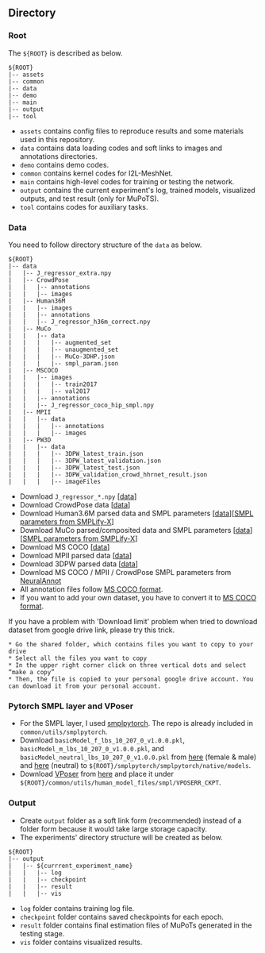## Directory  
### Root  
The `${ROOT}` is described as below.  
```  
${ROOT}  
|-- assets
|-- common  
|-- data  
|-- demo
|-- main  
|-- output  
|-- tool
```  
* `assets` contains config files to reproduce results and some materials used in this repository.
* `data` contains data loading codes and soft links to images and annotations directories.  
* `demo` contains demo codes.
* `common` contains kernel codes for I2L-MeshNet.  
* `main` contains high-level codes for training or testing the network.  
* `output` contains the current experiment's log, trained models, visualized outputs, and test result (only for MuPoTS).
* `tool` contains codes for auxiliary tasks.
  
### Data  
You need to follow directory structure of the `data` as below.  
```  
${ROOT}  
|-- data 
|   |-- J_regressor_extra.npy 
|   |-- CrowdPose
|   |   |-- annotations
|   |   |-- images
|   |-- Human36M  
|   |   |-- images  
|   |   |-- annotations   
|   |   |-- J_regressor_h36m_correct.npy
|   |-- MuCo  
|   |   |-- data  
|   |   |   |-- augmented_set  
|   |   |   |-- unaugmented_set  
|   |   |   |-- MuCo-3DHP.json
|   |   |   |-- smpl_param.json
|   |-- MSCOCO  
|   |   |-- images  
|   |   |   |-- train2017  
|   |   |   |-- val2017  
|   |   |-- annotations  
|   |   |-- J_regressor_coco_hip_smpl.npy
|   |-- MPII
|   |   |-- data  
|   |   |   |-- annotations
|   |   |   |-- images
|   |-- PW3D
|   |   |-- data
|   |   |   |-- 3DPW_latest_train.json
|   |   |   |-- 3DPW_latest_validation.json
|   |   |   |-- 3DPW_latest_test.json
|   |   |   |-- 3DPW_validation_crowd_hhrnet_result.json
|   |   |   |-- imageFiles
```  
* Download `J_regressor_*.npy` [[data](https://drive.google.com/drive/folders/187Azod6z13-dS7W5wHerCTgniHYet-yh?usp=sharing)]
* Download CrowdPose data [[data](https://drive.google.com/drive/folders/1qV5Cx5DJLhJVXlfB0vmQrB3ndJXsTZVM?usp=sharing)]
* Download Human3.6M parsed data and SMPL parameters [[data](https://drive.google.com/drive/folders/1r0B9I3XxIIW_jsXjYinDpL6NFcxTZart?usp=share_link)][[SMPL parameters from SMPLify-X](https://drive.google.com/drive/folders/12fCumEgs9PXT-dAaOGq0EDpl9dGKKorF?usp=share_link)]
* Download MuCo parsed/composited data and SMPL parameters [[data](https://drive.google.com/drive/folders/1dfhFa1kBHYKLTKuprNc7xixt3yyKEky5?usp=share_link)][[SMPL parameters from SMPLify-X](https://drive.google.com/drive/folders/1Wm1_6tn1u-_RE1iUlibIWfS75O79aJRz?usp=share_link)] 
* Download MS COCO [[data](https://cocodataset.org/#download)] 
* Download MPII parsed data [[data](https://drive.google.com/drive/folders/1zQZpfNu0s19tA7Z1SmulP1cDaVfNDDd3?usp=sharing)]
* Download 3DPW parsed data [[data](https://drive.google.com/drive/folders/1_wi6G6h-JFfb9HGccysJwI02zc_S2DVJ?usp=sharing)]
* Download MS COCO / MPII / CrowdPose SMPL parameters from [NeuralAnnot](https://github.com/mks0601/NeuralAnnot_RELEASE)
* All annotation files follow [MS COCO format](http://cocodataset.org/#format-data).  
* If you want to add your own dataset, you have to convert it to [MS COCO format](http://cocodataset.org/#format-data).  
  
If you have a problem with 'Download limit' problem when tried to download dataset from google drive link, please try this trick.  
```  
* Go the shared folder, which contains files you want to copy to your drive  
* Select all the files you want to copy  
* In the upper right corner click on three vertical dots and select “make a copy”  
* Then, the file is copied to your personal google drive account. You can download it from your personal account.  
```  


### Pytorch SMPL layer and VPoser
* For the SMPL layer, I used [smplpytorch](https://github.com/gulvarol/smplpytorch). The repo is already included in `common/utils/smplpytorch`.
* Download `basicModel_f_lbs_10_207_0_v1.0.0.pkl`, `basicModel_m_lbs_10_207_0_v1.0.0.pkl`, and `basicModel_neutral_lbs_10_207_0_v1.0.0.pkl` from [here](https://smpl.is.tue.mpg.de/download.php) (female & male) and [here](http://smplify.is.tue.mpg.de/) (neutral) to `${ROOT}/smplpytorch/smplpytorch/native/models`.
* Download [VPoser](https://github.com/nghorbani/human_body_prior) from [here](https://drive.google.com/drive/folders/1KNw99d4-_6DqYXfBp2S3_4OMQ_nMW0uQ?usp=sharing) and place it under `${ROOT}/common/utils/human_model_files/smpl/VPOSERR_CKPT`.

### Output  
* Create `output` folder as a soft link form (recommended) instead of a folder form because it would take large storage capacity.  
* The experiments' directory structure will be created as below.
```  
${ROOT}  
|-- output  
|   |-- ${currrent_experiment_name} 
|   |   |-- log  
|   |   |-- checkpoint 
|   |   |-- result  
|   |   |-- vis  
```  
* `log` folder contains training log file.  
* `checkpoint` folder contains saved checkpoints for each epoch.  
* `result` folder contains final estimation files of MuPoTs generated in the testing stage.  
* `vis` folder contains visualized results.  
